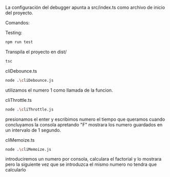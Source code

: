 
La configuración del debugger apunta a src/index.ts como archivo de inicio del proyecto.

Comandos:

Testing:

```sh
npm run test
```

Transpila el proyecto en dist/

```sh
tsc
```
cliDebounce.ts

```sh
node .\cliDebounce.js 
```
utilizamos el numero 1 como llamada de la funcion. 


cliThrottle.ts

```sh
node .\cliThrottle.js
```
presionamos el enter y escribimos numero el tiempo que queramos cuando concluyamos la consola apretando "F" mostrara los numero guardados en un intervalo de 1 segundo.


cliMemoize.ts

```sh
node .\cliMemoize.js
```

introduciremos un numero por consola, calculara el factorial y lo mostrara
pero la siguiente vez que se introduzca el mismo numero no tendra que calcularlo

